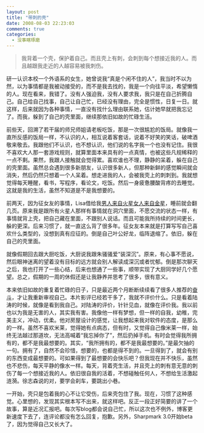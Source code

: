 ```yaml
---
layout: post
title: "带刺的壳"
date: 2008-08-03 22:23:03
comments: true
categories:
  - 没事瞎琢磨
---
```

> 我背着一个壳，保护着自己。而且壳上有刺，会刺到每个想接近我的人。而且越跟我走近的人越容易被我刺伤。

研一认识本校一个外语系的女生，她曾说我“真是个闲不住的人”，我当时不以为然，以为事情都是我被动接受的，而不是我去找的，我是一个向往平淡，希望懒惰的人。现在看来，我错了。没有人强迫我，没有人要求我，我只是在自己折腾自己。自己给自己找事，自己让自己忙，已经没有理由，完全是惯性，日复一日。就这样，后来就因为各种事情，一直没有找什么理由联系她，估计她早就把我忘记了。而我，躲到了自己的壳里面，继续那依旧如故的忙碌生活。

前些天，回溯了若干届的师兄师姐请老板吃饭，那是一次很尴尬的饭局。就像我一直所反感的饭局一样，不认识的人，相互说着客套话，说着不好笑的笑话，破啤酒敬来敬去。我跟他们不认识，也不想认识，他们说的名字我一个也没有记住。我很不喜欢大人那一套游戏规则，就算里面本来具有的一点真情，也被这些凡规稀释的一点不剩。果然，我跟人接触就会觉得累。喜欢谁也不理，静静的呆着，躲在自己的壳里面。虽然总会遇到很多新朋友，认识很多新人，但那种新鲜的感觉瞬间就会消失，然后仍然只想着一个人呆着。想走进我的人，会被我壳上的刺刺到。我就想觉得每天睡醒，看书，写程序，看论文，吃饭。然后一身疲惫腰酸背疼的去睡觉。这就是我的生活，虽然不知道是不是我想要的。

前两天，因为征女友的事情，Lisa借给我[男人来自火星女人来自金星][douban-1223845]，睡前就会翻几页。原来我是跟所有火星人那样有事情就在洞穴里面，不愿交流的状态一样，有事情就背上壳，把自己藏在里面，不跟别人说话。而且可能我所持续的时间更长，躲的更深。后来习惯了，就一直这么背了很多年。征女友本来就是打算写写自己喜欢什么类型的，没想到真有应征的。倒是自己叶公好龙，临阵退缩了。依旧，躲在自己的壳里面。

就像假期回去跟大厨吃饭，大厨说我跟朱骚骚爱“装深沉”。原来，有心事不愿说，然后眼神迷离的望着没有目标的远方就会别人解读成深沉或者忧郁。倒是那次聊天之后，我也打开了一些心结，后来也想通了一些事，顺带实现了大厨同学好几个愿望。总之，假期的一周的休假还是让我静养并思考了很多，很有意义。

本来依旧如故的重复着忙碌的日子，只是最近两个月断断续续看了很多人推荐的[奋斗][douban-2138507]，才让我重新审视自己。本片影评已经若干多了，我就不评价什么。只是看着陆涛的时候，就像是看到我自己。对陆涛的评价，针针见血，就像在评价我。我以前也以为我是无害的人，其实我有害。我像他一样有梦想，但一样的自我，幼稚，完美主义，冲动，优柔。他对房屋设计的感觉，让我想起来我对软件的态度，是那么的一样。虽然不喜欢米莱，觉得她有点病态，但有时，又觉得自己像米莱一样，始终无法越过那道坎，无法高喊着“我忘掉你了”，然后扔掉手机。有时会觉得我所拥有的，都不是我最想要的。其实，“我所拥有的，都不是我最想要的。”是最欠抽的一句。拥有了，自然不会珍惜，想要的，也都是得不到的。一旦得到了，就会有别的东西变成最想要的。可如果得到了最想要的会快乐吧？但我现在并不快乐，虽然也不悲伤，每天平静的像水一样。每天，背着壳生活，并且壳上的刺有意无意的刺伤了每一个想接近我的人。依旧很自我的活着，不想碰触任何人，不想给生活激起涟漪。徐志森说的对，要学会刹车，要跳出小巷。

一开始，壳只是包着我的心不让它受伤，后来壳包住了我。现在，习惯了这种感觉。心里想的，发现其实根本写不出来，就这样吧。反正一段正好简要的讲了一个故事，算是近况汇报吧。每次写blog都会说自己忙，所以这次也不例外，博客更新速度下去了，连评论都没有怎么回复，抱歉。另外，Sharpmark 3.0开始beta了，因为觉得自己又长大了。

 [douban-1223845]: http://www.douban.com/subject/1223845/
 [douban-2138507]: http://www.douban.com/subject/2138507/
